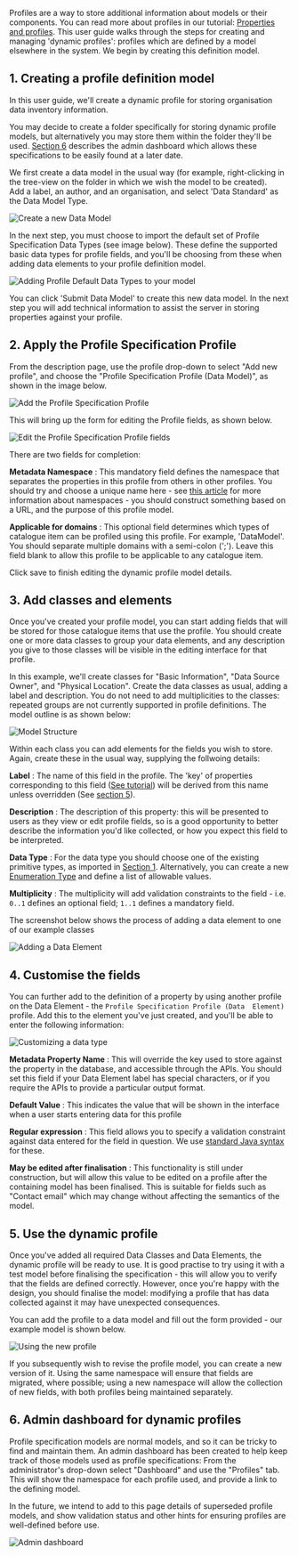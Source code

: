 Profiles are a way to store additional information about models or their components.  You can read more about profiles in our tutorial: 
[Properties and profiles](../../tutorials/properties-profiles.md).  This user guide walks through the steps for creating and managing 'dynamic 
profiles': profiles which are defined by a model elsewhere in the system.  We begin by creating this definition model.

## 1. Creating a profile definition model

In this user guide, we'll create a dynamic profile for storing organisation data inventory information.

You may decide to create a folder specifically for storing dynamic profile models, but alternatively you may store them within the folder they'll 
be used.   [Section 6](#6-admin-dashboard-for-dynamic-profiles) describes the admin dashboard which allows these specifications to be easily found 
at a later date.

We first create a data model in the usual way (for example, right-clicking in the tree-view on the folder in which we wish the model to be created).  
Add a label, an author, and an organisation, and select 'Data Standard' as the Data Model Type.

![Create a new Data Model](new-data-model.png)

In the next step, you must choose to import the default set of Profile Specification Data Types (see image below).  These define the supported 
basic data types for profile fields, and you'll be choosing from these when adding data elements to your profile definition model.

![Adding Profile Default Data Types to your model](add-default-data-types.png)

You can click 'Submit Data Model' to create this new data model.  In the next step you will add technical information to assist the server in 
storing properties against your profile.

## 2. Apply the Profile Specification Profile

From the description page, use the profile drop-down to select "Add new profile", and choose the "Profile Specification Profile (Data Model)", as 
shown in the image below.

![Add the Profile Specification Profile](add-profile-spec-profile.png)

This will bring up the form for editing the Profile fields, as shown below.

![Edit the Profile Specification Profile fields](edit-datamodel-fields.png)

There are two fields for completion:

**Metadata Namespace**
: This mandatory field defines the namespace that separates the properties in this profile from others in other profiles.  You should try and 
choose a unique name here - see [this article](https://en.wikipedia.org/wiki/Namespace) for more information about namespaces - you should 
construct something based on a URL, and the purpose of this profile model. 

**Applicable for domains**
: This optional field determines which types of catalogue item can be profiled using this profile. For example, 'DataModel'.  You should separate 
multiple domains with a semi-colon (';'). Leave this field blank to allow this profile to be applicable to any catalogue item.

Click save to finish editing the dynamic profile model details.

## 3. Add classes and elements

Once you've created your profile model, you can start adding fields that will be stored for those catalogue items that use the profile.  You should 
create one or more data classes to group your data elements, and any description you give to those classes will be visible in the editing 
interface for that profile.

In this example, we'll create classes for "Basic Information", "Data Source Owner", and "Physical Location".  Create the data classes as usual, 
adding a label and description.  You do not need to add multiplicities to the classes: repeated groups are not currently supported in profile 
definitions.  The model outline is as shown below:

![Model Structure](model-structure.png)

Within each class you can add elements for the fields you wish to store.  Again, create these in the usual way, supplying the follwoing details:

**Label**
: The name of this field in the profile.  The 'key' of properties corresponding to this field 
([See tutorial](../../../tutorials/properties-profiles)) will be derived from this name unless overridden (See [section 5](#5-customise-properties)).

**Description**
: The description of this property: this will be presented to users as they view or edit profile fields, so is a good opportunity to better 
describe the information you'd like collected, or how you expect this field to be interpreted.

**Data Type**
: For the data type you should choose one of the existing primitive types, as imported in 
[Section 1](#1-creating-a-profile-definition-model).  Alternatively, you can create a new 
[Enumeration Type](../../../glossary/enumeration-data-type/enumeration-data-type) and define a list of allowable values.

**Multiplicity**
: The multiplicity will add validation constraints to the field - i.e. `0..1` defines an optional field; `1..1` defines a mandatory field.

The screenshot below shows the process of adding a data element to one of our example classes

![Adding a Data Element](add-data-element.png)

## 4. Customise the fields

You can further add to the definition of a property by using another profile on the Data Element - the `Profile Specification Profile (Data 
Element)` profile.  Add this to the element you've just created, and you'll be able to enter the following information:

![Customizing a data type](customize-data-element.png)

**Metadata Property Name**
: This will override the key used to store against the property in the database, and accessible through the APIs.  You should set this field if 
your Data Element label has special characters, or if you require the APIs to provide a particular output format.

**Default Value**
: This indicates the value that will be shown in the interface when a user starts entering data for this profile

**Regular expression**
: This field allows you to specify a validation constraint against data entered for the field in question.  We use 
[standard Java syntax](https://www.w3schools.com/java/java_regex.asp) for these.

**May be edited after finalisation**
: This functionality is still under construction, but will allow this value to be edited on a profile after the containing model has been 
finalised.  This is suitable for fields such as "Contact email" which may change without affecting the semantics of the model.


## 5. Use the dynamic profile

Once you've added all required Data Classes and Data Elements, the dynamic profile will be ready to use.  It is good practise to try using it with 
a test model before finalising the specification - this will allow you to verify that the fields are defined correctly.  However, once you're 
happy with the design, you should finalise the model: modifying a profile that has data collected against it may have unexpected consequences.

You can add the profile to a data model and fill out the form provided - our example model is shown below.

![Using the new profile](use-profile.png)

If you subsequently wish to revise the profile model, you can create a new version of it.  Using the same namespace will ensure that fields are 
migrated, where possible; using a new namespace will allow the collection of new fields, with both profiles being maintained separately.

## 6. Admin dashboard for dynamic profiles

Profile specification models are normal models, and so it can be tricky to find and maintain them.  An admin dashboard has been created to help 
keep track of those models used as profile specifications: From the administrator's drop-down select "Dashboard" and use the "Profiles" tab.  This 
will show the namespace for each profile used, and provide a link to the defining model.  

In the future, we intend to add to this page details of superseded profile models, and show validation status and other hints for ensuring 
profiles are well-defined before use.

![Admin dashboard](profile-dashboard.png)


